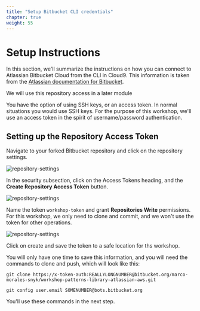 ```yaml
---
title: "Setup Bitbucket CLI credentials"
chapter: true
weight: 55
---
```


# Setup Instructions
In this section, we'll summarize the instructions on how you can connect to Atlassian Bitbucket Cloud from the CLI in Cloud9.  This information is taken from the [Atlassian documentation for Bitbucket](https://support.atlassian.com/bitbucket-cloud/docs/create-a-repository-access-token/).

We will use this repository access in a later module

You have the option of using SSH keys, or an access token.  In normal situations you would use SSH keys.  For the purpose of this workshop, we'll use an access token in the spirit of username/password authentication.


## Setting up the Repository Access Token

Navigate to your forked Bitbucket repository and click on the repository settings.

![repository-settings](/images/atlassian-bitbucket-repository-settings.png)

In the security subsection, click on the Access Tokens heading, and the **Create Repository Access Token** button.

![repository-settings](/images/atlassian-bitbucket-repository-access-tokens.png)

Name the token `workshop-token` and grant **Repositories Write** permissions.  For this workshop, we only need to clone and commit, and we won't use the token for other operations.

![repository-settings](/images/atlassian-bitbucket-repository-token.png)


Click on create and save the token to a safe location for ths workshop.

You will only have one time to save this information, and you will need the commands to clone and push, which will look like this:

```
git clone https://x-token-auth:REALLYLONGNUMBER@bitbucket.org/marco-morales-snyk/workshop-patterns-library-atlassian-aws.git
```

```
git config user.email SOMENUMBER@bots.bitbucket.org
```

You'll use these commands in the next step.